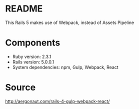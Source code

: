 # README

This Rails 5 makes use of Webpack, instead of Assets Pipeline

# Components

* Ruby version: 2.3.1
* Rails version: 5.0.0.1
* System dependencies: npm, Gulp, Webpack, React

# Source

http://aergonaut.com/rails-4-gulp-webpack-react/